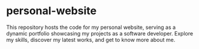# personal-website
This repository hosts the code for my personal website, serving as a dynamic portfolio showcasing my projects as a software developer. Explore my skills, discover my latest works, and get to know more about me.
